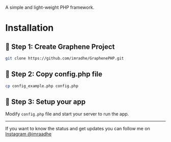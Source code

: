 A simple and light-weight PHP framework. 

# Installation
## 📖 Step 1: Create Graphene Project

```bash
git clone https://github.com/imradhe/GraphenePHP.git
```


## 🎈 Step 2: Copy config.php file
```bash
cp config_example.php config.php
```

## 🚀 Step 3: Setup your app
Modify `config.php` file and start your server to run the app.

---

If you want to know the status and get updates you can follow me on [Instagram @imraadhe](https://instagram.com/imraadhe)
